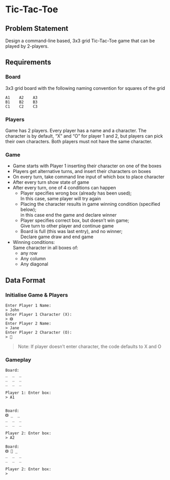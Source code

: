 # Tic-Tac-Toe

## Problem Statement 

Design a command-line based, 3x3 grid Tic-Tac-Toe game that can be played by 2-players.

## Requirements 

### Board 

3x3 grid board with the following naming convention for squares of the grid

```
A1    A2    A3
B1    B2    B3
C1    C2    C3
```

### Players 

Game has 2 players. Every player has a name and a character. The character is by default, “X” and “O” for player 1 and 2, but players can pick their own characters. Both players must not have the same character. 

### Game 

- Game starts with Player 1 inserting their character on one of the boxes 
- Players get alternative turns, and insert their characters on boxes 
- On every turn, take command line input of which box to place character
- After every turn show state of game 
- After every turn, one of 4 conditions can happen 
  - Player specifies wrong box (already has been used);  
    In this case, same player will try again 
  - Placing the character results in game winning condition (specified below);  
    in this case end the game and declare winner 
  - Player specifies correct box, but doesn’t win game;  
    Give turn to other player and continue game  
  - Board is full (this was last entry), and no winner;  
    Declare game draw and end game 
- Winning conditions:   
  Same character in all boxes of: 
    - any row
    - Any column
    - Any diagonal 

## Data Format

### Initialise Game & Players 

```
Enter Player 1 Name: 
> John 
Enter Player 1 Character (X):
> ❎
Enter Player 2 Name:
> Jane 
Enter Player 2 Character (O):
> 🛑
``` 

> Note: If player doesn’t enter character, the code defaults to X and O 


### Gameplay 

```
Board: 
_  _  _
_  _  _
_  _  _

Player 1: Enter box: 
> A1 


Board: 
❎ _  _
_  _  _
_  _  _

Player 2: Enter box: 
> A2 

Board: 
❎ 🛑 _
_  _  _
_  _  _

Player 2: Enter box: 
> 
```

